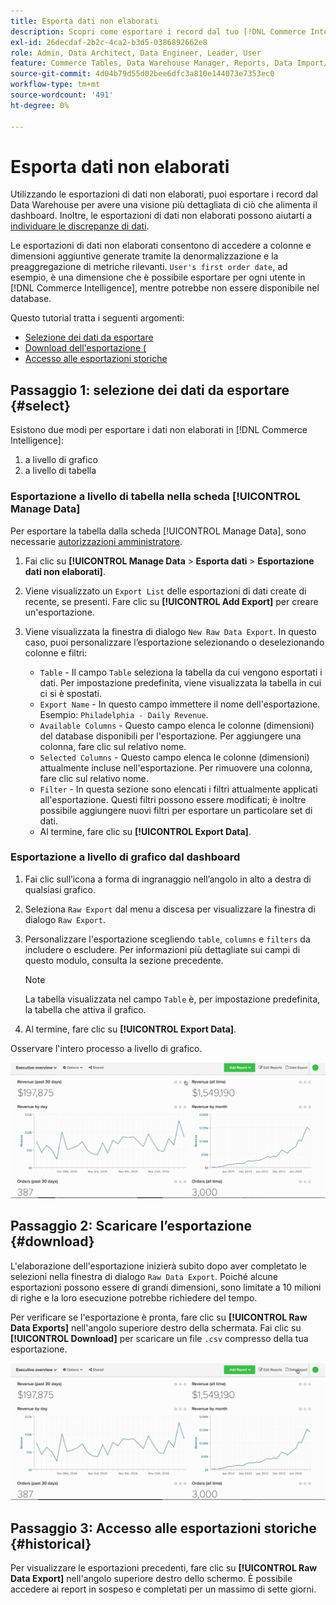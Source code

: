 ```yaml
---
title: Esporta dati non elaborati
description: Scopri come esportare i record dal tuo [!DNL Commerce Intelligence] Data Warehouse per avere una visione più dettagliata di ciò che alimenta il tuo dashboard.
exl-id: 26decdaf-2b2c-4ca2-b3d5-0386892662e8
role: Admin, Data Architect, Data Engineer, Leader, User
feature: Commerce Tables, Data Warehouse Manager, Reports, Data Import/Export
source-git-commit: 4d04b79d55d02bee6dfc3a810e144073e7353ec0
workflow-type: tm+mt
source-wordcount: '491'
ht-degree: 0%

---
```


# Esporta dati non elaborati

Utilizzando le esportazioni di dati non elaborati, puoi esportare i record dal Data Warehouse per avere una visione più dettagliata di ciò che alimenta il dashboard. Inoltre, le esportazioni di dati non elaborati possono aiutarti a [individuare le discrepanze di dati](https://experienceleague.adobe.com/docs/commerce-knowledge-base/kb/troubleshooting/miscellaneous/using-data-exports-to-pinpoint-discrepancies.html?lang=it).

Le esportazioni di dati non elaborati consentono di accedere a colonne e dimensioni aggiuntive generate tramite la denormalizzazione e la preaggregazione di metriche rilevanti. `User's first order date`, ad esempio, è una dimensione che è possibile esportare per ogni utente in [!DNL Commerce Intelligence], mentre potrebbe non essere disponibile nel database.

Questo tutorial tratta i seguenti argomenti:

* [Selezione dei dati da esportare](#select)
* [Download dell&#39;esportazione (](#download)
* [Accesso alle esportazioni storiche](#historical)

## Passaggio 1: selezione dei dati da esportare {#select}

Esistono due modi per esportare i dati non elaborati in [!DNL Commerce Intelligence]:

1. a livello di grafico
1. a livello di tabella

### Esportazione a livello di tabella nella scheda [!UICONTROL Manage Data]

Per esportare la tabella dalla scheda [!UICONTROL Manage Data], sono necessarie [autorizzazioni amministratore](../administrator/user-management/user-management.md).

1. Fai clic su **[!UICONTROL Manage Data** > **&#x200B; Esporta dati &#x200B;**> **Esportazione dati non elaborati]**.
1. Viene visualizzato un `Export List` delle esportazioni di dati create di recente, se presenti. Fare clic su **[!UICONTROL Add Export]** per creare un&#39;esportazione.
1. Viene visualizzata la finestra di dialogo `New Raw Data Export`. In questo caso, puoi personalizzare l’esportazione selezionando o deselezionando colonne e filtri:

   * `Table` - Il campo `Table` seleziona la tabella da cui vengono esportati i dati. Per impostazione predefinita, viene visualizzata la tabella in cui ci si è spostati.
   * `Export Name` - In questo campo immettere il nome dell&#39;esportazione. Esempio: `Philadelphia - Daily Revenue`.
   * `Available Columns` - Questo campo elenca le colonne (dimensioni) del database disponibili per l&#39;esportazione. Per aggiungere una colonna, fare clic sul relativo nome.
   * `Selected Columns` - Questo campo elenca le colonne (dimensioni) attualmente incluse nell&#39;esportazione. Per rimuovere una colonna, fare clic sul relativo nome.
   * `Filter` - In questa sezione sono elencati i filtri attualmente applicati all&#39;esportazione. Questi filtri possono essere modificati; è inoltre possibile aggiungere nuovi filtri per esportare un particolare set di dati.
   * Al termine, fare clic su **[!UICONTROL Export Data]**.

### Esportazione a livello di grafico dal dashboard

1. Fai clic sull’icona a forma di ingranaggio nell’angolo in alto a destra di qualsiasi grafico.

1. Seleziona `Raw Export` dal menu a discesa per visualizzare la finestra di dialogo `Raw Export`.

1. Personalizzare l&#39;esportazione scegliendo `table`, `columns` e `filters` da includere o escludere. Per informazioni più dettagliate sui campi di questo modulo, consulta la sezione precedente.

   >[!NOTE]
   >
   >La tabella visualizzata nel campo `Table` è, per impostazione predefinita, la tabella che attiva il grafico.

1. Al termine, fare clic su **[!UICONTROL Export Data]**.

Osservare l&#39;intero processo a livello di grafico.

![Dimostrazione animata dell&#39;esportazione di dati non elaborati da un grafico](../assets/Chart-level_export.gif)

## Passaggio 2: Scaricare l’esportazione {#download}

L&#39;elaborazione dell&#39;esportazione inizierà subito dopo aver completato le selezioni nella finestra di dialogo `Raw Data Export`. Poiché alcune esportazioni possono essere di grandi dimensioni, sono limitate a 10 milioni di righe e la loro esecuzione potrebbe richiedere del tempo.

Per verificare se l&#39;esportazione è pronta, fare clic su **[!UICONTROL Raw Data Exports]** nell&#39;angolo superiore destro della schermata. Fai clic su **[!UICONTROL Download]** per scaricare un file `.csv` compresso della tua esportazione.

![Dimostrazione animata del download di un file CSV esportato](../assets/Downloading_export.gif)

## Passaggio 3: Accesso alle esportazioni storiche {#historical}

Per visualizzare le esportazioni precedenti, fare clic su **[!UICONTROL Raw Data Export]** nell&#39;angolo superiore destro dello schermo. È possibile accedere ai report in sospeso e completati per un massimo di sette giorni.
